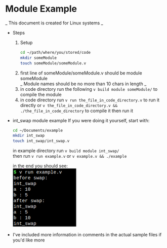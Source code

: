 # Module Example
_ This document is created for Linux systems _

* Steps

    1. Setup
        ``` bash
        cd ~/path/where/you/stored/code
        mkdir someModule
        touch someModule/someModule.v
        ```
    2. first line of someModule/someModule.v should be module someModule  
    _ Module names should be no more than 10 chars in length _
    3. in code directory run the following `v build module someModule/` to compile the module
    4. in code directory run `v run the_file_in_code_directory.v` to run it directly
        or `v the_file_in_code_directory.v && ./the_file_in_code_directory` to compile it then run it
  
* int_swap module example
	If you were doing it yourself, start with:
    ``` bash
    cd ~/Documents/example
    mkdir int_swap
    touch int_swap/int_swap.v
    ```
  
  
    in example directory run `v build module int_swap/`  
    then run `v run example.v` or `v example.v && ./example`
  
    in the end you should see:  
    ![terminal output of the file](./example.png)
  
* I've included more information in comments in the actual sample files if you'd like more
